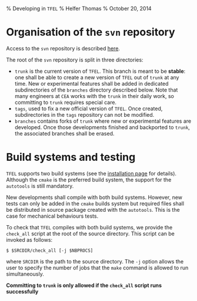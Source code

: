 % Developing in `TFEL`
% Helfer Thomas
% October 20, 2014

# Organisation of the `svn` repository

Access to the `svn` repository is described [here](svn.html).

The root of the `svn` repository is split in three directories:

- `trunk` is the current version of `TFEL`. This branch is meant to be
  **stable**: one shall be able to create a new version of `TFEL` out of
  `trunk` at any time. New or experimental features shall be added in
  dedicated subdirectories of the `branches` directory described below.
  Note that many engineers at `CEA` works with the `trunk` in their daily
  work, so committing to `trunk` requires special care. 
- `tags`, used to fix a new official version of `TFEL`. Once created,
  subdirectories in the `tags` repository can not be modified.
- `branches` contains forks of `trunk` where new or experimental
  features are developed. Once those developments finished and
  backported to `trunk`, the associated branches shall be erased.

# Build systems and testing

`TFEL` supports two build systems (see the
[installation page](install.html) for details). Although the `cmake`
is the preferred build system, the support for the `autotools` is
still mandatory.

New developments shall compile with both build systems. However, new
tests can only be added in the `cmake` builds system but required
files shall be distributed in source package created with the
`autotools`. This is the case for mechanical behaviours tests.

To check that `TFEL` compiles with both build systems, we provide the
`check_all` script at the root of the source directory. This script
can be invoked as follows:

~~~~ {#check_all .bash}
$ $SRCDIR/check_all [-j $NBPROCS]
~~~~~~~~~~~~~~~~~~~~~~

where `SRCDIR` is the path to the source directory. The `-j` option
allows the user to specify the number of jobs that the `make` command
is allowed to run simultaneously.

**Committing to `trunk` is only allowed if the `check_all` script runs
  successfully**


